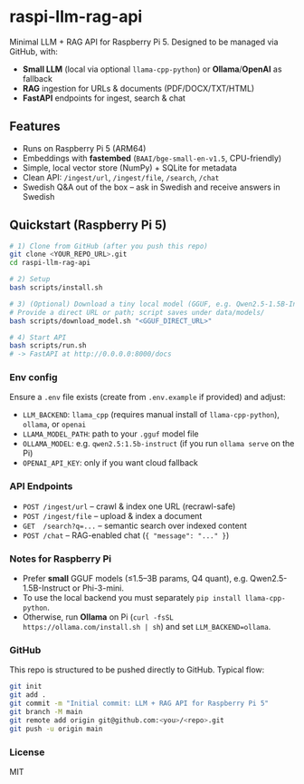 # raspi-llm-rag-api

 Minimal LLM + RAG API for Raspberry Pi 5. Designed to be managed via GitHub, with:
- **Small LLM** (local via optional `llama-cpp-python`) or **Ollama**/**OpenAI** as fallback
- **RAG** ingestion for URLs & documents (PDF/DOCX/TXT/HTML)
- **FastAPI** endpoints for ingest, search & chat

## Features
- Runs on Raspberry Pi 5 (ARM64)
 - Embeddings with **fastembed** (`BAAI/bge-small-en-v1.5`, CPU-friendly)
- Simple, local vector store (NumPy) + SQLite for metadata
- Clean API: `/ingest/url`, `/ingest/file`, `/search`, `/chat`
- Swedish Q&A out of the box – ask in Swedish and receive answers in Swedish

## Quickstart (Raspberry Pi 5)
```bash
# 1) Clone from GitHub (after you push this repo)
git clone <YOUR_REPO_URL>.git
cd raspi-llm-rag-api

# 2) Setup
bash scripts/install.sh

# 3) (Optional) Download a tiny local model (GGUF, e.g. Qwen2.5-1.5B-Instruct Q4_K_M)
# Provide a direct URL or path; script saves under data/models/
bash scripts/download_model.sh "<GGUF_DIRECT_URL>"

# 4) Start API
bash scripts/run.sh
# -> FastAPI at http://0.0.0.0:8000/docs
```

### Env config
Ensure a `.env` file exists (create from `.env.example` if provided) and adjust:
- `LLM_BACKEND`: `llama_cpp` (requires manual install of `llama-cpp-python`), `ollama`, or `openai`
- `LLAMA_MODEL_PATH`: path to your `.gguf` model file
- `OLLAMA_MODEL`: e.g. `qwen2.5:1.5b-instruct` (if you run `ollama serve` on the Pi)
- `OPENAI_API_KEY`: only if you want cloud fallback

### API Endpoints
- `POST /ingest/url` – crawl & index one URL (recrawl-safe)
- `POST /ingest/file` – upload & index a document
- `GET  /search?q=...` – semantic search over indexed content
- `POST /chat` – RAG-enabled chat (`{ "message": "..." }`)

### Notes for Raspberry Pi
- Prefer **small** GGUF models (≤1.5–3B params, Q4 quant), e.g. Qwen2.5-1.5B-Instruct or Phi-3-mini.
- To use the local backend you must separately `pip install llama-cpp-python`.
- Otherwise, run **Ollama** on Pi (`curl -fsSL https://ollama.com/install.sh | sh`) and set `LLM_BACKEND=ollama`.

### GitHub
This repo is structured to be pushed directly to GitHub. Typical flow:
```bash
git init
git add .
git commit -m "Initial commit: LLM + RAG API for Raspberry Pi 5"
git branch -M main
git remote add origin git@github.com:<you>/<repo>.git
git push -u origin main
```

### License
MIT
